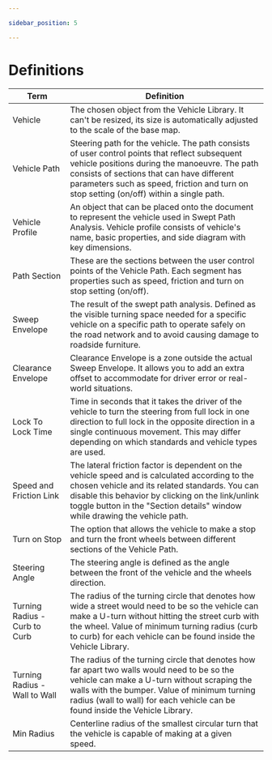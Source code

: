 ```yaml
---

sidebar_position: 5

---
```

# Definitions

| Term                          | Definition                                                   |
| ----------------------------- | ------------------------------------------------------------ |
| Vehicle                       | The chosen object from the Vehicle Library. It can't be resized, its size is automatically adjusted to the scale of the base map. |
| Vehicle Path                  | Steering path for the vehicle. The path consists of user control points that reflect subsequent vehicle positions during the manoeuvre. The path consists of sections that can have different parameters such as speed, friction and turn on stop setting (on/off) within a single path. |
| Vehicle Profile               | An object that can be placed onto the document to represent the vehicle used in Swept Path Analysis. Vehicle profile consists of vehicle's name, basic properties, and side diagram with key dimensions. |
| Path Section                  | These are the sections between the user control points of the Vehicle Path. Each segment has properties such as speed, friction and turn on stop setting (on/off). |
| Sweep Envelope                | The result of the swept path analysis. Defined as the visible turning space needed for a specific vehicle on a specific path to operate safely on the road network and to avoid causing damage to roadside furniture. |
| Clearance Envelope            | Clearance Envelope is a zone outside the actual Sweep Envelope. It allows you to add an extra offset to accommodate for driver error or real-world situations. |
| Lock To Lock Time             | Time in seconds that it takes the driver of the vehicle to turn the steering from full lock in one direction to full lock in the opposite direction in a single continuous movement. This may differ depending on which standards and vehicle types are used. |
| Speed and Friction Link       | The lateral friction factor is dependent on the vehicle speed and is calculated according to the chosen vehicle and its related standards. You can disable this behavior by clicking on the link/unlink toggle button in the "Section details" window while drawing the vehicle path. |
| Turn on Stop                  | The option that allows the vehicle to make a stop and turn the front wheels between different sections of the Vehicle Path. |
| Steering Angle                | The steering angle is defined as the angle between the front of the vehicle and the wheels direction. |
| Turning Radius - Curb to Curb | The radius of the turning circle that denotes how wide a street would need to be so the vehicle can make a U-turn without hitting the street curb with the wheel. Value of minimum turning radius (curb to curb) for each vehicle can be found inside the Vehicle Library. |
| Turning Radius - Wall to Wall | The radius of the turning circle that denotes how far apart two walls would need to be so the vehicle can make a U-turn without scraping the walls with the bumper. Value of minimum turning radius (wall to wall) for each vehicle can be found inside the Vehicle Library. |
| Min Radius                    | Centerline radius of the smallest circular turn that the vehicle is capable of making at a given speed. |
